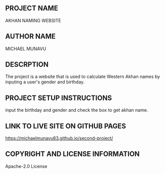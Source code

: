 ## PROJECT NAME
AKHAN NAMING WEBSITE


## AUTHOR NAME
MICHAEL MUNAVU

## DESCRPTION
The project is a website that is used to calculate Western Akhan names by inputing a user's gender and birthday.

## PROJECT SETUP INSTRUCTIONS
input the birthday and gender and check the box to get akhan name.

## LINK TO LIVE SITE ON GITHUB PAGES
https://michaelmunavu83.github.io/second-project/



## COPYRIGHT AND LICENSE INFORMATION
Apache-2.0 License
